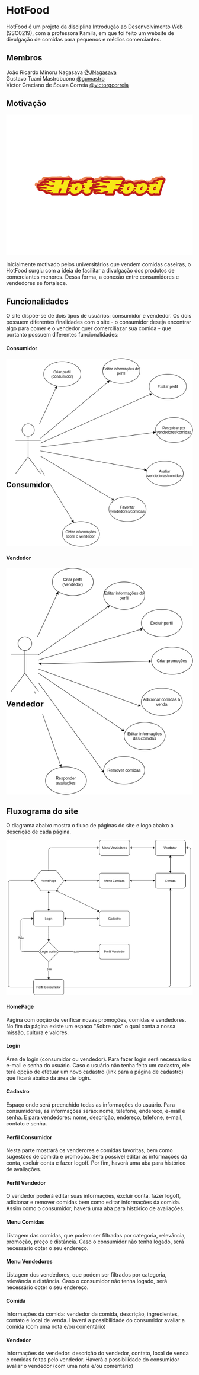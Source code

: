 # HotFood
HotFood é um projeto da disciplina Introdução ao Desenvolvimento Web (SSC0219), com a professora Kamila, em que foi feito um website de divulgação de comidas para pequenos e médios comerciantes.

## Membros
João Ricardo Minoru Nagasava [@JNagasava](https://github.com/JNagasava)        
Gustavo Tuani Mastrobuono [@gumastro](https://github.com/gumastro)    
Victor Graciano de Souza Correia [@victorgcorreia](https://github.com/victorgcorreia)     

## Motivação

<img src="./assets/logo.png" alt="Logo da empresa" />

Inicialmente motivado pelos universitários que vendem comidas caseiras, o HotFood surgiu com a ideia de facilitar a divulgação dos produtos de comerciantes menores. Dessa forma, a conexão entre consumidores e vendedores se fortalece. 

## Funcionalidades
O site dispõe-se de dois tipos de usuários: consumidor e vendedor. Os dois possuem diferentes finalidades com o site - o consumidor deseja encontrar algo para comer e o vendedor quer comerciliazar sua comida - que portanto possuem diferentes funcionalidades: 

#### Consumidor

<img src="./assets/Funcionalidades(Consumidor).png" alt="Funcionalidades do consumidor" />

#### Vendedor

<img src="./assets/Funcionalidades(Vendedor).png" alt="Funcionalidades do vendedor" />

## Fluxograma do site
O diagrama abaixo mostra o fluxo de páginas do site e logo abaixo a descrição de cada página.

<img src="./assets/Fluxograma(Site).png" alt="Fluxograma das páginas do site" />

#### HomePage
Página com opção de verificar novas promoções, comidas e vendedores. No fim da página existe um espaço "Sobre nós" o qual conta a nossa missão, cultura e valores. 
#### Login
Área de login (consumidor ou vendedor). Para fazer login será necessário o e-mail e senha do usuário. Caso o usuário não tenha feito um cadastro, ele terá opção de efetuar um novo cadastro (link para a página de cadastro) que ficará abaixo da área de login.
#### Cadastro
Espaço onde será preenchido todas as informações do usuário. Para consumidores, as informações serão: nome, telefone, endereço, e-mail e senha. E para vendedores: nome, descrição, endereço, telefone, e-mail, contato e senha.
#### Perfil Consumidor
Nesta parte mostrará os venderores e comidas favoritas, bem como sugestões de comida e promoção. Será possível editar as informações da conta, excluir conta e fazer logoff. Por fim, haverá uma aba para histórico de avaliações.
#### Perfil Vendedor
O vendedor poderá editar suas informações, excluir conta, fazer logoff, adicionar e remover comidas bem como editar informações da comida. Assim como o consumidor, haverá uma aba para histórico de avaliações.
#### Menu Comidas
Listagem das comidas, que podem ser filtradas por categoria, relevância, promoção, preço e distância. Caso o consumidor não tenha logado, será necessário obter o seu endereço.
#### Menu Vendedores
Listagem dos vendedores, que podem ser filtrados por categoria, relevância e distância. Caso o consumidor não tenha logado, será necessário obter o seu endereço.
#### Comida
Informações da comida: vendedor da comida, descrição, ingredientes, contato e local de venda. Haverá a possibilidade do consumidor avaliar a comida (com uma nota e/ou comentário)
#### Vendedor
Informações do vendedor: descrição do vendedor, contato, local de venda e comidas feitas pelo vendedor. Haverá a possibilidade do consumidor avaliar o vendedor (com uma nota e/ou comentário)
